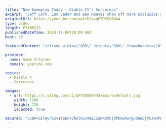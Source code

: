 ```yaml
---
title: "New Gameplay Today – Diablo IV's Sorceress"
excerpt: "Jeff Cork, Leo Vader and Ben Reeves show off more exclusive gameplay of Diablo IV, which can be viewed without commentary at ..."
originalUrl: https://youtube.com/watch?v=qPTOEGU04X4
type: video
length: PT10M22S
publishedDateTime: 2019-11-06T18:00:06Z
heat: 52

featuredContent: "<iframe width=\"800\" height=\"500\" frameborder=\"0\" src=\"https://www.youtube.com/embed/qPTOEGU04X4\" allow=\"accelerometer; autoplay; encrypted-media; gyroscope; picture-in-picture\" allowfullscreen></iframe>"

provider:
  name: Game Informer
  domain: youtube.com

topics:
  - Diablo 4
  - Sorceress

images:
  - url: https://i.ytimg.com/vi/qPTOEGU04X4/maxresdefault.jpg
    width: 1280
    height: 720
    isCached: true

secured: "vCQA+GIlWyrG2v1tpEP+3hwlR5vXQEC2qWkbXUjdPD9GAwrgu0WqOjPC3wRPHdHBK6B6BzZR0zkKx+vKdDq3QSB2n5i7C64C7nOA0hb9FpsutCTKxCTnkhiHHylnF9FvMq3zMqhndtz+Zr4bHYFBs+Z7nUT4WwTUAHyRDKZ6A5sem1SaBFoN3kn2OaL49ou7hUEfmeVPe5pB75VuD36yOWp7qBCBYCp4K541clihwt6aLHQDmWgRbrLKj2z5CpcQVfUyavO40oH2j1T0U5LQ4106n8C0jMH9XKlDG1vLlAE4XzgbMkWfVnPCsrA5uTX9cBgnbNBTRUEvdhxhWtk44TjtXrt5V0MXDkOSacr0fupDE+gmYneynusXCdLmCJFW1/jut6b+8aHR6/srCEGqfkSTHfCbJ2nCZ7H7B2qLYBXOWrNkc9lECeH1W5OTkLHD;kJRTywLQ/NSh7/eyvmhNcQ=="
---
```


